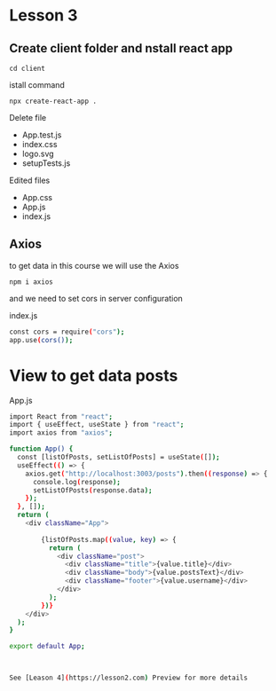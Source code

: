 # Lesson 3

## Create client folder and nstall react app

`cd client`

istall command

`npx create-react-app .`

Delete file

- App.test.js
- index.css
- logo.svg
- setupTests.js

Edited files

- App.css
- App.js
- index.js

## Axios

to get data in this course we will use the Axios

`npm i axios`

and we need to set cors in server configuration

index.js

```bash
const cors = require("cors");
app.use(cors());
```

# View to get data posts

App.js

```bash
import React from "react";
import { useEffect, useState } from "react";
import axios from "axios";

function App() {
  const [listOfPosts, setListOfPosts] = useState([]);
  useEffect(() => {
    axios.get("http://localhost:3003/posts").then((response) => {
      console.log(response);
      setListOfPosts(response.data);
    });
  }, []);
  return (
    <div className="App">
      
        {listOfPosts.map((value, key) => {
          return (
            <div className="post">
              <div className="title">{value.title}</div>
              <div className="body">{value.postsText}</div>
              <div className="footer">{value.username}</div>
            </div>
          );
        })}
    </div>
  );
}

export default App;
```

```bash


See [Leason 4](https://lesson2.com) Preview for more details
